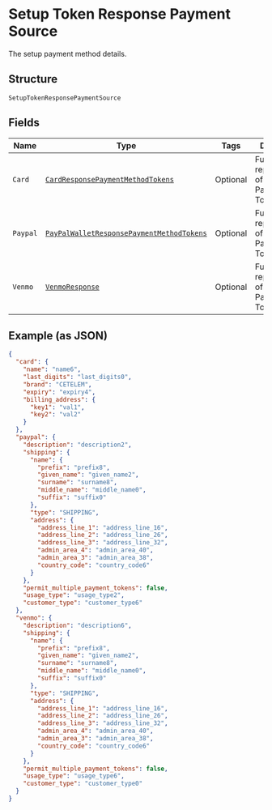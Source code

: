 
# Setup Token Response Payment Source

The setup payment method details.

## Structure

`SetupTokenResponsePaymentSource`

## Fields

| Name | Type | Tags | Description | Getter | Setter |
|  --- | --- | --- | --- | --- | --- |
| `Card` | [`CardResponsePaymentMethodTokens`](../../doc/models/card-response-payment-method-tokens.md) | Optional | Full representation of a Card Payment Token. | CardResponsePaymentMethodTokens getCard() | setCard(CardResponsePaymentMethodTokens card) |
| `Paypal` | [`PayPalWalletResponsePaymentMethodTokens`](../../doc/models/pay-pal-wallet-response-payment-method-tokens.md) | Optional | Full representation of a PayPal Payment Token. | PayPalWalletResponsePaymentMethodTokens getPaypal() | setPaypal(PayPalWalletResponsePaymentMethodTokens paypal) |
| `Venmo` | [`VenmoResponse`](../../doc/models/venmo-response.md) | Optional | Full representation of a Venmo Payment Token. | VenmoResponse getVenmo() | setVenmo(VenmoResponse venmo) |

## Example (as JSON)

```json
{
  "card": {
    "name": "name6",
    "last_digits": "last_digits0",
    "brand": "CETELEM",
    "expiry": "expiry4",
    "billing_address": {
      "key1": "val1",
      "key2": "val2"
    }
  },
  "paypal": {
    "description": "description2",
    "shipping": {
      "name": {
        "prefix": "prefix8",
        "given_name": "given_name2",
        "surname": "surname8",
        "middle_name": "middle_name0",
        "suffix": "suffix0"
      },
      "type": "SHIPPING",
      "address": {
        "address_line_1": "address_line_16",
        "address_line_2": "address_line_26",
        "address_line_3": "address_line_32",
        "admin_area_4": "admin_area_40",
        "admin_area_3": "admin_area_38",
        "country_code": "country_code6"
      }
    },
    "permit_multiple_payment_tokens": false,
    "usage_type": "usage_type2",
    "customer_type": "customer_type6"
  },
  "venmo": {
    "description": "description6",
    "shipping": {
      "name": {
        "prefix": "prefix8",
        "given_name": "given_name2",
        "surname": "surname8",
        "middle_name": "middle_name0",
        "suffix": "suffix0"
      },
      "type": "SHIPPING",
      "address": {
        "address_line_1": "address_line_16",
        "address_line_2": "address_line_26",
        "address_line_3": "address_line_32",
        "admin_area_4": "admin_area_40",
        "admin_area_3": "admin_area_38",
        "country_code": "country_code6"
      }
    },
    "permit_multiple_payment_tokens": false,
    "usage_type": "usage_type6",
    "customer_type": "customer_type0"
  }
}
```


